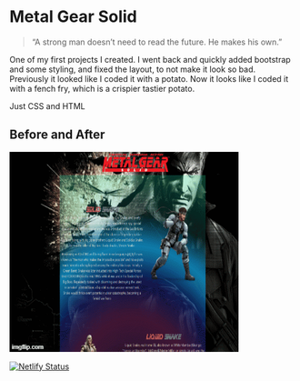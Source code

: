 # Metal Gear Solid
> “A strong man doesn’t need to read the future. He makes his own.”

One of my first projects I created. I went back and quickly added bootstrap and some styling, and fixed the layout, to not make it look so bad. Previously it looked like I coded it with a potato. Now it looks like I coded it with a fench fry, which is a crispier tastier potato.   

Just CSS and HTML

## Before and After
![Before&After](/images/before-after.gif)


[![Netlify Status](https://api.netlify.com/api/v1/badges/7dd5f599-ac3c-4ebb-8b41-3d7e93e21a4d/deploy-status)](https://app.netlify.com/sites/static-snake/deploys)
